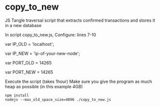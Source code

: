 # copy_to_new

JS Tangle traversal script that extracts confirmed transactions and stores it in a new database

In script copy_to_new.js, Configure: lines 7-10

var IP_OLD = 'localhost';

var IP_NEW = 'ip-of-your-new-node';

var PORT_OLD = 14265

var PORT_NEW = 14265

Execute the script (takes 1hour)
Make sure you give the program as much heap as possible (in this example 4GB)

```
npm install
nodejs --max_old_space_size=4096 ./copy_to_new.js
```
